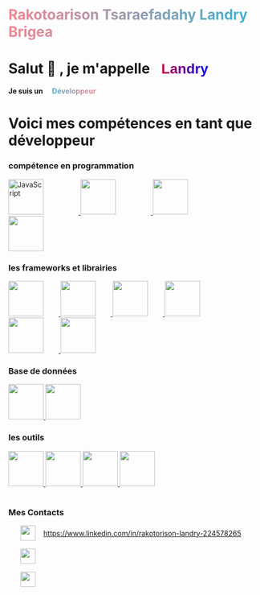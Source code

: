  <h1 style="background: linear-gradient(to right, #F38592, #38B4D0); -webkit-background-clip: text; -webkit-text-fill-color: transparent; font-weight:semi-bold" > Rakotoarison Tsaraefadahy Landry Brigea</h1> 

# <span> Salut 👋 , je m'appelle<span style =" Font-weight:bold ;font-family:'Arial',sans serif ;background: linear-gradient(to right,red, blue); -webkit-background-clip: text; -webkit-text-fill-color: transparent; font-weight:bold ; padding-left :15px" >   Landry</span></span>
**Je suis un <span style="text-decoration:Underline;background: linear-gradient(to right, #38B4D0, #F38592); -webkit-background-clip: text; -webkit-text-fill-color: transparent; font-weight:bold ; padding-left :15px">Développeur</span>** 
#
# **Voici mes compétences en tant que développeur**

### compétence en programmation
<a href="https://www.javascript.com">
    <img src="https://cdn.jsdelivr.net/gh/devicons/devicon/icons/javascript/javascript-original.svg" title="JavaScript" alt="JavaScript" width="70" height="70" style="display:inline-block;Padding-Right: 70px"/>
</a>
<a href="https://www.php.net">
    <img src="https://cdn.jsdelivr.net/gh/devicons/devicon/icons/php/php-original.svg" width="70" height="70" style="display:inline-block; Padding-Right: 70px" />
</a>
<a href="https://ww">
    <img src="https://cdn.jsdelivr.net/gh/devicons/devicon/icons/python/python-original-wordmark.svg" width="70" height="70" style="display:inline-block;  Padding-Right: 70px" />
</a>
<a href="https://www.typescriptlang.org">
    <img src="https://cdn.jsdelivr.net/gh/devicons/devicon/icons/java/java-original.svg" width="70" height="70" style="display:inline-block;Padding-Right: 30px"/>
</a>

### les frameworks et  librairies 
<a href="https://reactjs.org">
    <img src="https://cdn.jsdelivr.net/gh/devicons/devicon/icons/react/react-original.svg" width="70" height="70" style="display:inline-block;Padding-Right: 30px"/>
</a>
<a href="https://nodejs.org">
    <img src="https://cdn.jsdelivr.net/gh/devicons/devicon/icons/nodejs/nodejs-original.svg" width="70" height="70" style="display:inline-block;  Padding-Right: 30px"/>
</a>
<a href="https://vuejs.org">
    <img src="https://cdn.jsdelivr.net/gh/devicons/devicon/icons/vuejs/vuejs-original.svg" width="70" height="70" style="display:inline-block; Padding-Right: 30px"/>
</a>
<a href="https://getbootstrap.com/">
    <img src="https://cdn.jsdelivr.net/gh/devicons/devicon/icons/bootstrap/bootstrap-original.svg" width="70" height="70" style="display:inline-block;Padding-Right: 30px"/>
</a>

<a href="https://laravel.com">
    <img src="https://cdn.jsdelivr.net/gh/devicons/devicon/icons/laravel/laravel-plain.svg" width="70" height="70" style="display:inline-block;Padding-Right: 30px"/>
</a>
<a href="https://tailwindcss.com">
    <img src="https://cdn.jsdelivr.net/gh/devicons/devicon/icons/tailwindcss/tailwindcss-plain.svg" width="70" height="70" style="display:inline-block;"/>
</a>

### Base de données
<a href="https://www.mysql.com">
    <img src="https://cdn.jsdelivr.net/gh/devicons/devicon/icons/mysql/mysql-original.svg" width="70" height="70" style="display:inline-block;"/>
</a>
<a href="https://www.mongodb.com">
    <img src="https://cdn.jsdelivr.net/gh/devicons/devicon/icons/mongodb/mongodb-original.svg" width="70" height="70" style="display:inline-block;"/>
</a>

### les outils 
<a href="https://wwww.linux.org">
    <img src="https://cdn.jsdelivr.net/gh/devicons/devicon/icons/linux/linux-original.svg" width="70" height="70" style="display:inline-block;"/>
</a>
<a href="https://git-scm.com">
    <img src="https://cdn.jsdelivr.net/gh/devicons/devicon/icons/git/git-original.svg" width="70" height="70" style="display:inline-block;"/>
</a>
<a href="https://github.com">
    <img src="https://cdn.jsdelivr.net/gh/devicons/devicon/icons/github/github-original.svg" width="70" height="70" style="display:inline-block;"/>
</a>
<a href="https://www.figma.com/">
    <img src="https://cdn.jsdelivr.net/gh/devicons/devicon/icons/figma/figma-original.svg" width="70" height="70" style="display:inline-block;"/>
</a>


#
### **Mes Contacts**

<ul style="display:flex;flex-direction:column;gap:1rem;">
    <li style="display:block;">
        <a href="https://www.linkedin.com/in/rakotorison-landry-224578265" style="display:flex;align-items:center;gap:1rem;">
            <img src="https://cdn.jsdelivr.net/gh/devicons/devicon/icons/linkedin/linkedin-original-wordmark.svg" width="30" height="30" />
            <span>https://www.linkedin.com/in/rakotorison-landry-224578265</span>
        </a>
    </li>
    <li style="display:block;">
        <a href="https://github.com/rakotoarisonlandry" style="display:flex;align-items:center;gap:1rem;color:white">
            <img src="https://cdn.jsdelivr.net/gh/devicons/devicon/icons/github/github-original.svg" width="30" height="30" />
            <span>https://github.com/rakotoarisonlandry</span>
        </a>
    </li>
    <li style="display:block;">
            <img src="https://cdn.jsdelivr.net/gh/devicons/devicon/icons/facebook/facebook-original.svg" width="30" height="30" />
            <span style = " padding-left:15px;text-align:center;color:white">Rakotoarison Landry</span>
</ul>



